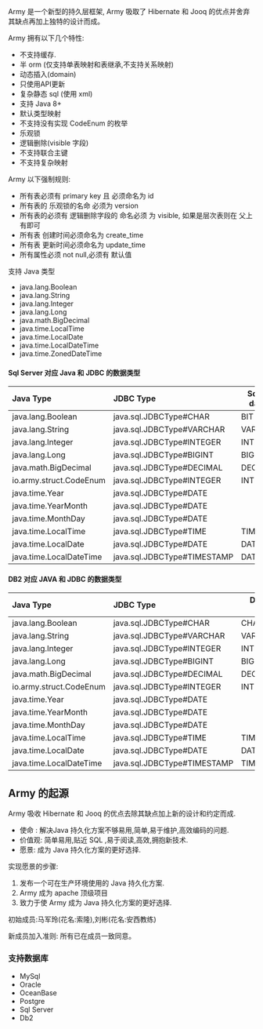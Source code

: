 

Army 是一个新型的持久层框架, Army 吸取了 Hibernate 和 Jooq 的优点并舍弃其缺点再加上独特的设计而成。

Army 拥有以下几个特性:

* 不支持缓存.
* 半 orm (仅支持单表映射和表继承,不支持关系映射) 
* 动态插入(domain)
* 只使用API更新
* 复杂静态 sql (使用 xml)
* 支持 Java 8+
* 默认类型映射 
* 不支持没有实现 CodeEnum 的枚举
* 乐观锁
* 逻辑删除(visible 字段)
* 不支持联合主键
* 不支持复杂映射



Army 以下强制规则:
* 所有表必须有 primary key 且 必须命名为 id
* 所有表的 乐观锁的名命 必须为 version
* 所有表的必须有 逻辑删除字段的 命名必须 为 visible, 如果是层次表则在 父上有即可
* 所有表 创建时间必须命名为 create_time
* 所有表 更新时间必须命名为 update_time
* 所有属性必须 not null,必须有 默认值 

支持 Java 类型

* java.lang.Boolean
* java.lang.String
* java.lang.Integer
* java.lang.Long
* java.math.BigDecimal
* java.time.LocalTime
* java.time.LocalDate
* java.time.LocalDateTime
* java.time.ZonedDateTime

#### Sql Server 对应 Java 和 JDBC 的数据类型
| Java Type                 |                           JDBC Type          | Sql Server data type    |     
| :------------------------ | :--------------------------------------------|-------------------------|     
| java.lang.Boolean         | java.sql.JDBCType#CHAR                       | BIT (0 or 1)            |     
| java.lang.String          | java.sql.JDBCType#VARCHAR                    | VARCHAR(n)              |     
| java.lang.Integer         | java.sql.JDBCType#INTEGER                    | INT(n)                  |     
| java.lang.Long            | java.sql.JDBCType#BIGINT                     | BIGINT(n)               |     
| java.math.BigDecimal      | java.sql.JDBCType#DECIMAL                    | DECIMAL(p,s)            | 
| io.army.struct.CodeEnum   | java.sql.JDBCType#INTEGER                    | INT(n)                  |         
| java.time.Year            | java.sql.JDBCType#DATE                       |                         |     
| java.time.YearMonth       | java.sql.JDBCType#DATE                       |                         |     
| java.time.MonthDay        | java.sql.JDBCType#DATE                       |                         |     
| java.time.LocalTime       | java.sql.JDBCType#TIME                       | TIME                    |     
| java.time.LocalDate       | java.sql.JDBCType#DATE                       | DATE                    |     
| java.time.LocalDateTime   | java.sql.JDBCType#TIMESTAMP                  | DATETIME                |     

#### DB2 对应 JAVA 和 JDBC 的数据类型
| Java Type                 |                           JDBC Type          | DB2 data type           |     
| :------------------------ | :--------------------------------------------|-------------------------|     
| java.lang.Boolean         | java.sql.JDBCType#CHAR                       | CHAR(n)                 |     
| java.lang.String          | java.sql.JDBCType#VARCHAR                    | VARCHAR(n)              |     
| java.lang.Integer         | java.sql.JDBCType#INTEGER                    | INT(n)                  |     
| java.lang.Long            | java.sql.JDBCType#BIGINT                     | BIGINT(n)               |     
| java.math.BigDecimal      | java.sql.JDBCType#DECIMAL                    | DECIMAL(p,s)            |
| io.army.struct.CodeEnum   | java.sql.JDBCType#INTEGER                    | INT(n)                  |         
| java.time.Year            | java.sql.JDBCType#DATE                       |                         |     
| java.time.YearMonth       | java.sql.JDBCType#DATE                       |                         |     
| java.time.MonthDay        | java.sql.JDBCType#DATE                       |                         |     
| java.time.LocalTime       | java.sql.JDBCType#TIME                       | TIME                    |     
| java.time.LocalDate       | java.sql.JDBCType#DATE                       | DATE                    |     
| java.time.LocalDateTime   | java.sql.JDBCType#TIMESTAMP                  | TIMESTAMP               |     










Army 的起源
----
Army 吸收 Hibernate 和 Jooq 的优点去除其缺点加上新的设计和约定而成.


* 使命 : 解决Java 持久化方案不够易用,简单,易于维护,高效编码的问题.
* 价值观: 简单易用,贴近 SQL ,易于阅读,高效,拥抱新技术.
* 愿景: 成为 Java 持久化方案的更好选择.

实现愿景的步骤:

1. 发布一个可在生产环境使用的 Java 持久化方案.
2. Army 成为 apache 顶级项目
3. 致力于使 Army 成为 Java 持久化方案的更好选择.

初始成员:马军玲(花名:索隆),刘彬(花名:安西教练)

新成员加入准则: 所有已在成员一致同意。



### 支持数据库

* MySql
* Oracle
* OceanBase
* Postgre
* Sql Server
* Db2



